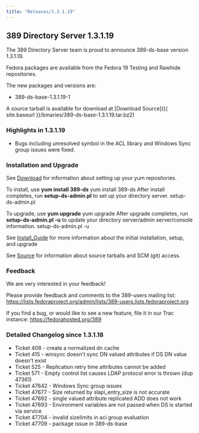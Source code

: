 ```yaml
---
title: "Releases/1.3.1.19"
---
```

389 Directory Server 1.3.1.19
-----------------------------

The 389 Directory Server team is proud to announce 389-ds-base version 1.3.1.19.

Fedora packages are available from the Fedora 19 Testing and Rawhide repositories.

The new packages and versions are:

-   389-ds-base-1.3.1.19-1

A source tarball is available for download at [Download Source]({{ site.baseurl }}/binaries/389-ds-base-1.3.1.19.tar.bz2)

### Highlights in 1.3.1.19

-   Bugs including unresolved symbol in the ACL library and Windows Sync group issues were fixed.

### Installation and Upgrade

See [Download](../download.html) for information about setting up your yum repositories.

To install, use **yum install 389-ds** yum install 389-ds After install completes, run **setup-ds-admin.pl** to set up your directory server. setup-ds-admin.pl

To upgrade, use **yum upgrade** yum upgrade After upgrade completes, run **setup-ds-admin.pl -u** to update your directory server/admin server/console information. setup-ds-admin.pl -u

See [Install\_Guide](../legacy/install-guide.html) for more information about the initial installation, setup, and upgrade

See [Source](../development/source.html) for information about source tarballs and SCM (git) access.

### Feedback

We are very interested in your feedback!

Please provide feedback and comments to the 389-users mailing list: <https://lists.fedoraproject.org/admin/lists/389-users.lists.fedoraproject.org>

If you find a bug, or would like to see a new feature, file it in our Trac instance: <https://fedorahosted.org/389>

### Detailed Changelog since 1.3.1.18

-   Ticket 408 - create a normalized dn cache
-   Ticket 415 - winsync doesn't sync DN valued attributes if DS DN value doesn't exist
-   Ticket 525 - Replication retry time attributes cannot be added
-   Ticket 571 - Empty control list causes LDAP protocol error is thrown (dup 47361)
-   Ticket 47642 - Windows Sync group issues
-   Ticket 47677 - Size returned by slapi\_entry\_size is not accurate
-   Ticket 47692 - single valued attribute replicated ADD does not work
-   Ticket 47693 - Environment variables are not passed when DS is started via service
-   Ticket 47704 - invalid sizelimits in aci group evaluation
-   Ticket 47709 - package issue in 389-ds-base

